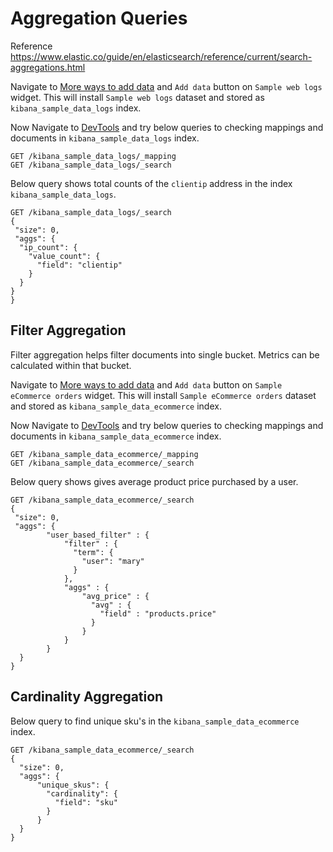 #  Aggregation Queries
Reference https://www.elastic.co/guide/en/elasticsearch/reference/current/search-aggregations.html

Navigate to [More ways to add data](http://localhost:5601/app/home#/tutorial_directory/sampleData) and `Add data` button on `Sample web logs` widget.
This will install `Sample web logs` dataset and stored as `kibana_sample_data_logs` index.

Now Navigate to [DevTools]((http://localhost:5601/app/dev_tools#/console)) and try below queries to checking mappings and documents in `kibana_sample_data_logs` index.

```
GET /kibana_sample_data_logs/_mapping
GET /kibana_sample_data_logs/_search
```

Below query shows total counts of the `clientip` address in the index `kibana_sample_data_logs`.

```
GET /kibana_sample_data_logs/_search
{ 
 "size": 0, 
 "aggs": {
  "ip_count": {
    "value_count": {
      "field": "clientip" 
    }
  }
}
}
```

## Filter Aggregation
Filter aggregation helps filter documents into single bucket. Metrics can be calculated within that bucket.

Navigate to [More ways to add data](http://localhost:5601/app/home#/tutorial_directory/sampleData) and `Add data` button on `Sample eCommerce orders` widget.
This will install `Sample eCommerce orders` dataset and stored as `kibana_sample_data_ecommerce` index.

Now Navigate to [DevTools]((http://localhost:5601/app/dev_tools#/console)) and try below queries to checking mappings and documents in `kibana_sample_data_ecommerce` index.

```
GET /kibana_sample_data_ecommerce/_mapping
GET /kibana_sample_data_ecommerce/_search
```

Below query shows gives average product price purchased by a user.

```
GET /kibana_sample_data_ecommerce/_search
{ 
 "size": 0, 
 "aggs": {
        "user_based_filter" : {
            "filter" : { 
              "term": { 
                "user": "mary"
              }
            },
            "aggs" : {
                "avg_price" : { 
                  "avg" : { 
                    "field" : "products.price"
                  } 
                }
            }
        }
  }
}
```

## Cardinality Aggregation

Below query to find unique sku's in the `kibana_sample_data_ecommerce` index.

```
GET /kibana_sample_data_ecommerce/_search
{
  "size": 0, 
  "aggs": {
      "unique_skus": {
        "cardinality": {
          "field": "sku"
        }
      }
  }
}
```


